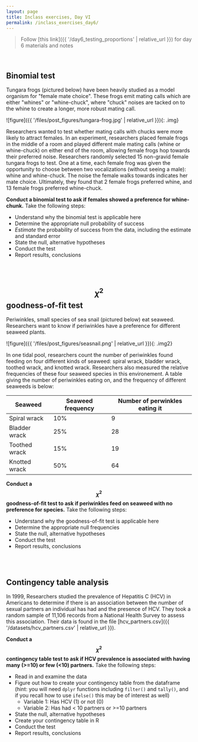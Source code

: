 ```yaml
---
layout: page
title: Inclass exercises, Day VI
permalink: /inclass_exercises_day6/
---
```

> Follow [this link]({{ '/day6_testing_proportions' | relative_url }}) for day 6 materials and notes

<!--  
> Solutions for these exercises are available [here]({{ '/inclass_exercises_day6_solutions' | relative_url }})
-->

<br>


## Binomial test

Tungara frogs (pictured below) have been heavily studied as a model organism for "female mate choice". These frogs emit mating calls which are either "whines" or "whine-chuck", where "chuck" noises are tacked on to the whine to create a longer, more robust mating call.

![figure]({{ '/files/post_figures/tungara-frog.jpg' | relative_url }}){: .img}

Researchers wanted to test whether mating calls with chucks were more likely to attract females. In an experiment, researchers placed female frogs in the middle of a room and played different male mating calls (whine or whine-chuck) on either end of the room, allowing female frogs hop towards their preferred noise. Researchers randomly selected 15 non-gravid female tungara frogs to test. One at a time, each female frog was given the opportunity to choose between two vocalizations (without seeing a male): whine and whine-chuck. The noise the female walks towards indicates her mate choice. Ultimately, they found that 2 female frogs preferred whine, and 13 female frogs preferred whine-chuck. 

**Conduct a binomial test to ask if females showed a preference for whine-chunk.** Take the following steps:

+ Understand why the binomial test is applicable here
+ Determine the appropriate null probability of success
+ *Estimate* the probability of success from the data, including the estimate and standard error
+ State the null, alternative hypotheses 
+ Conduct the test
+ Report results, conclusions


<br><br>

## $$\chi^2$$ goodness-of-fit test

Periwinkles, small species of sea snail (pictured below) eat seaweed. Researchers want to know if periwinkles have a preference for different seaweed plants. 


![figure]({{ '/files/post_figures/seasnail.png' | relative_url }}){: .img2}


In one tidal pool, researchers count the number of periwinkles found feeding on four different kinds of seaweed: spiral wrack, bladder wrack, toothed wrack, and knotted wrack. Researchers also measured the relative frequencies of these four seaweed species in this environement. A table giving the number of periwinkles eating on, and the frequency of different seaweeds is below:


Seaweed | Seaweed frequency | Number of perwinkles eating it
--------|--------------------|--------------------------
Spiral wrack | 10%           | 9 
Bladder wrack | 25%          | 28
Toothed wrack | 15%          | 19
Knotted wrack | 50%          | 64


**Conduct a $$\chi^2$$ goodness-of-fit test to ask if periwinkles feed on seaweed with no preference for species.** Take the following steps:

+ Understand why the goodness-of-fit test is applicable here
+ Determine the appropriate null frequencies 
+ State the null, alternative hypotheses 
+ Conduct the test
+ Report results, conclusions


<br><br>

## Contingency table analysis

In 1999, Researchers studied the prevalence of Hepatitis C (HCV) in Americans to determine if there is an association between the number of sexual partners an individual has had and the presence of HCV. They took a random sample of 11,106 records from a National Health Survey to assess this association. Their data is found in the file [hcv_partners.csv]({{ '/datasets/hcv_partners.csv' | relative_url }}). 

**Conduct a $$\chi^2$$ contingency table test to ask if HCV prevalence is associated with having many (>=10) or few (<10) partners.** Take the following steps:

+ Read in and examine the data
+ Figure out how to create your contingency table from the dataframe (hint: you will need `dplyr` functions including `filter()` and `tally()`, and if you recall how to use `ifelse()` this may be of interest as well)
	+ Variable 1: Has HCV (1) or not (0)
	+ Variable 2: Has had < 10 partners or >=10 partners 
+ State the null, alternative hypotheses 
+ Create your contingency table in R
+ Conduct the test
+ Report results, conclusions


